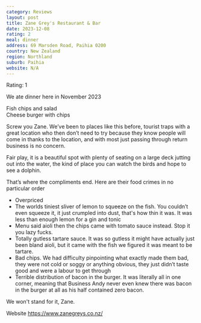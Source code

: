 ```yaml
---
category: Reviews
layout: post
title: Zane Grey's Restaurant & Bar
date: 2023-12-08
rating: 2
meal: dinner
address: 69 Marsden Road, Paihia 0200
country: New Zealand
region: Northland
suburb: Paihia
website: N/A
---
```

Rating: 1

We ate dinner here in November 2023 

Fish chips and salad  
Cheese burger with chips

Screw you Zane. We’ve been to places like this before, tourist traps with a great location who then don’t need to try because they know people will come in thanks to the location, and with most just passing through return business is no concern. 

Fair play, it is a beautiful spot with plenty of seating on a large deck jutting out into the water, the kind of place you can watch the birds and hope to see a dolphin. 

That’s where the compliments end. Here are their food crimes in no particular order
 - Overpriced
 - The worlds tiniest sliver of lemon to squeeze on the fish. You couldn’t even squeeze it, it just crumpled into dust, that's how thin it was. It was less than enough lemon for a gin and tonic
 - Menu said aioli then the chips came with tomato sauce instead. Stop it you lazy fucks. 
 - Totally gutless tartare sauce. It was so gutless it might have actually just been bland aioli, but it came with the fish we figured it was meant to be tartare. 
 - Bad chips. We had difficulty pinpointing what exactly made them bad, they were not cold or soggy or anything obvious, they just didn’t taste good and were a labour to get through
 - Terrible distribution of bacon in the burger. It was literally all in one corner, meaning that Business Andy never even knew there was bacon in the burger at all as his half contained zero bacon. 

We won't stand for it, Zane. 

Website https://www.zanegreys.co.nz/
